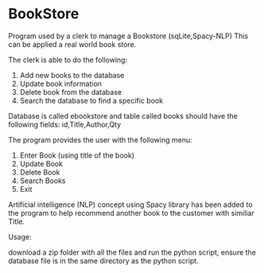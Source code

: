 # BookStore
Program used by a clerk to manage a Bookstore (sqLite,Spacy-NLP)
This can be applied a real world book store.

The clerk is able to do the following:

1. Add new books to the database
2. Update book information
3. Delete book from the database
4. Search the database to find a specific book

Database is called ebookstore and table called books should have the following fields:
id,Title,Author,Qty

The program provides the user with the following menu:
1. Enter Book (using title of the book)
2. Update Book
3. Delete Book
4. Search Books
0. Exit

Artificial intelligence (NLP) concept using Spacy library has been added to the program to help recommend another book
to the customer with similiar Title.


Usage:

download a zip folder with all the files and run the python script, ensure the database file is in the same directory as the python script.




